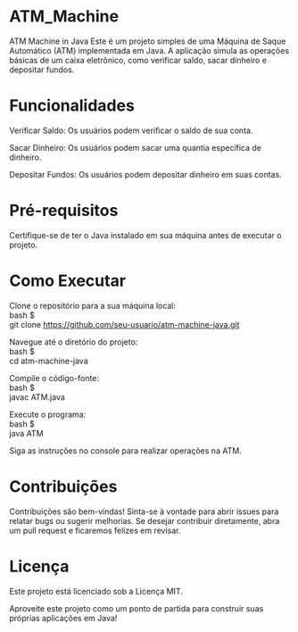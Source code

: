 # ATM_Machine
ATM Machine in Java
Este é um projeto simples de uma Máquina de Saque Automático (ATM) implementada em Java. A aplicação simula as operações básicas de um caixa eletrônico, como verificar saldo, sacar dinheiro e depositar fundos.

# Funcionalidades
Verificar Saldo: Os usuários podem verificar o saldo de sua conta.

Sacar Dinheiro: Os usuários podem sacar uma quantia específica de dinheiro.

Depositar Fundos: Os usuários podem depositar dinheiro em suas contas.


# Pré-requisitos
Certifique-se de ter o Java instalado em sua máquina antes de executar o projeto.

# Como Executar
Clone o repositório para a sua máquina local: <br>
bash $ <br>
git clone https://github.com/seu-usuario/atm-machine-java.git

Navegue até o diretório do projeto: <br>
bash $ <br>
cd atm-machine-java

Compile o código-fonte: <br>
bash $ <br>
javac ATM.java

Execute o programa: <br>
bash $ <br>
java ATM

Siga as instruções no console para realizar operações na ATM.

# Contribuições
Contribuições são bem-vindas! Sinta-se à vontade para abrir issues para relatar bugs ou sugerir melhorias. Se desejar contribuir diretamente, abra um pull request e ficaremos felizes em revisar.

# Licença
Este projeto está licenciado sob a Licença MIT.

Aproveite este projeto como um ponto de partida para construir suas próprias aplicações em Java!


